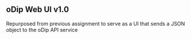 ## oDip Web UI v1.0

Repurposed from previous assignment to serve as a UI that sends a JSON object to the oDip API service
